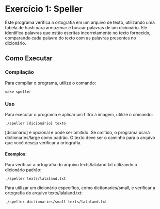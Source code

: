 # Exercício 1: Speller

Este programa verifica a ortografia em um arquivo de texto, utilizando uma tabela de hash para armazenar e buscar palavras de um dicionário. Ele identifica palavras que estão escritas incorretamente no texto fornecido, comparando cada palavra do texto com as palavras presentes no dicionário.

## Como Executar

### Compilação

Para compilar o programa, utilize o comando:

    make speller

### Uso

Para executar o programa e aplicar um filtro à imagem, utilize o comando:

    ./speller [dicionário] texto

[dicionário] é opcional e pode ser omitido. Se omitido, o programa usará dictionaries/large como padrão.
O texto deve ser o caminho para o arquivo que você deseja verificar a ortografia.

#### Exemplos:

Para verificar a ortografia do arquivo texts/lalaland.txt utilizando o dicionário padrão:

    ./speller texts/lalaland.txt

Para utilizar um dicionário específico, como dictionaries/small, e verificar a ortografia do arquivo texts/lalaland.txt:

    ./speller dictionaries/small texts/lalaland.txt